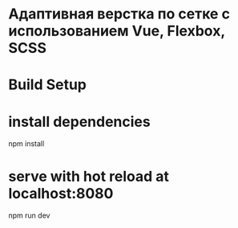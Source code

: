 # Адаптивная верстка по сетке с использованием Vue, Flexbox, SCSS


# Build Setup

# install dependencies
npm install

# serve with hot reload at localhost:8080
npm run dev
